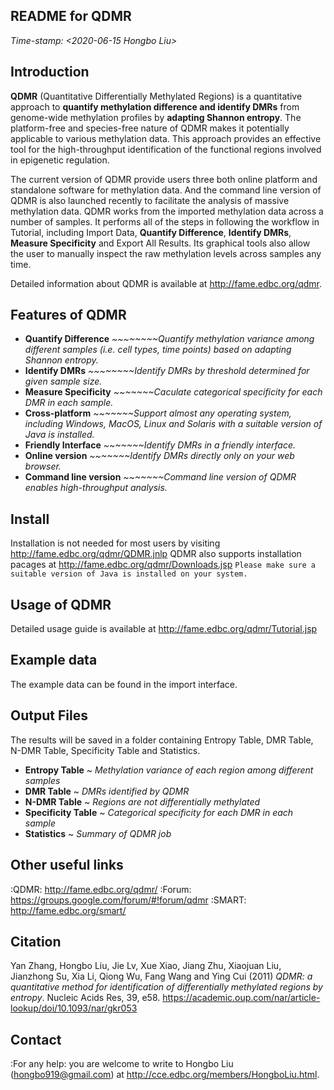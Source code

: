 README for QDMR
----------------
*Time-stamp: <2020-06-15 Hongbo Liu>*

Introduction
------------
**QDMR** (Quantitative Differentially Methylated Regions) is a quantitative approach to **quantify methylation difference and identify DMRs** from genome-wide methylation profiles by **adapting Shannon entropy**. The platform-free and species-free nature of QDMR makes it potentially applicable to various methylation data. This approach provides an effective tool for the high-throughput identification of the functional regions involved in epigenetic regulation.

The current version of QDMR provide users three both online platform and standalone software for methylation data. And the command line version of QDMR is also launched recently to facilitate the analysis of massive methylation data.
QDMR works from the imported methylation data across a number of samples. It performs all of the steps in following the workflow in Tutorial, including Import Data, **Quantify Difference**, **Identify DMRs**, **Measure Specificity** and Export All Results. Its graphical tools also allow the user to manually inspect the raw methylation levels across samples any time.

Detailed information about QDMR is available at http://fame.edbc.org/qdmr.


Features of QDMR
----------------------
- **Quantify Difference** *~~~~~~~~Quantify methylation variance among different samples (i.e. cell types, time points) based on adapting Shannon entropy.*
- **Identify DMRs** *~~~~~~~~Identify DMRs by threshold determined for given sample size.*
- **Measure Specificity** *~~~~~~~Caculate categorical specificity for each DMR in each sample.*
- **Cross-platform** *~~~~~~~Support almost any operating system, including Windows, MacOS, Linux and Solaris with a suitable version of Java is installed.*
- **Friendly Interface** *~~~~~~~Identify DMRs in a friendly interface.*
- **Online version** *~~~~~~~Identify DMRs directly only on your web browser.*
- **Command line version** *~~~~~~~Command line version of QDMR enables high-throughput analysis.*

Install
-------
Installation is not needed for most users by visiting http://fame.edbc.org/qdmr/QDMR.jnlp 
QDMR also supports installation pacages at http://fame.edbc.org/qdmr/Downloads.jsp
`Please make sure a suitable version of Java is installed on your system.`

Usage of QDMR
---------------
Detailed usage guide is available at http://fame.edbc.org/qdmr/Tutorial.jsp

Example data
-------
The example data can be found in the import interface.


Output Files
------------
The results will be saved in a folder containing Entropy Table, DMR Table, N-DMR Table, Specificity Table and Statistics.
- **Entropy Table** ~ *Methylation variance of each region among different samples*
- **DMR Table** ~ *DMRs identified by QDMR*
- **N-DMR Table** ~ *Regions are not differentially methylated*
- **Specificity Table** ~ *Categorical specificity for each DMR in each sample*
- **Statistics** ~ *Summary of QDMR job*

Other useful links
------------------
:QDMR:  http://fame.edbc.org/qdmr/
:Forum: https://groups.google.com/forum/#!forum/qdmr
:SMART: http://fame.edbc.org/smart/


Citation
--------
Yan Zhang, Hongbo Liu, Jie Lv, Xue Xiao, Jiang Zhu, Xiaojuan Liu, Jianzhong Su, Xia Li, Qiong Wu, Fang Wang and Ying Cui (2011) *QDMR: a quantitative method for identification of differentially methylated regions by entropy*. Nucleic Acids Res, 39, e58. https://academic.oup.com/nar/article-lookup/doi/10.1093/nar/gkr053

Contact
-------
:For any help:  you are welcome to write to Hongbo Liu (hongbo919@gmail.com) at http://cce.edbc.org/members/HongboLiu.html.
